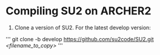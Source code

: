 # Compiling SU2 on ARCHER2

1. Clone a version of SU2. For the latest develop version:

'''
git clone -b develop https://github.com/su2code/SU2.git *<filename_to_copy>*
'''
